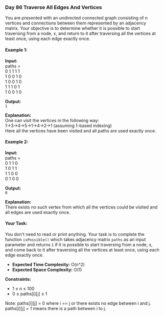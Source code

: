 ### Day 86 **Traverse All Edges And Vertices**

You are presented with an undirected connected graph consisting of n vertices and connections between them represented by an adjacency matrix. Your objective is to determine whether it is possible to start traversing from a node, x, and return to it after traversing all the vertices at least once, using each edge exactly once.

#### Example 1:

**Input:**  
paths =  
0 1 1 1 1  
1 0 0 1 0  
1 0 0 1 0  
1 1 1 0 1  
1 0 0 1 0  

**Output:**  
`1`  

**Explanation:**  
One can visit the vertices in the following way:  
1->3->4->5->1->4->2->1 (assuming 1-based indexing)  
Here all the vertices have been visited and all paths are used exactly once.

#### Example 2:

**Input:**  
paths =  
0 1 1 0  
1 0 1 1  
1 1 0 0  
0 1 0 0  

**Output:**  
`0`  

**Explanation:**  
There exists no such vertex from which all the vertices could be visited and all edges are used exactly once.

#### Your Task:
You don't need to read or print anything. Your task is to complete the function `isPossible()` which takes adjacency matrix `paths` as an input parameter and returns `1` if it is possible to start traversing from a node, x, and come back to it after traversing all the vertices at least once, using each edge exactly once.

- **Expected Time Complexity:** O(n^2)
- **Expected Space Complexity:** O(1)

**Constraints:**  
- 1 ≤ n ≤ 100
- 0 ≤ paths[i][j] ≤ 1

Note: paths[i][j] = 0 where i == j or there exists no edge between i and j. paths[i][j] = 1 means there is a path between i to j.
